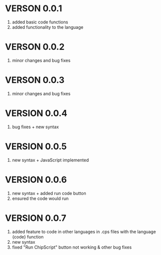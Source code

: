# VERSON 0.0.1
1. added basic code functions
2. added functionality to the language

# VERSON 0.0.2
1. minor changes and bug fixes

# VERSON 0.0.3
1. minor changes and bug fixes

# VERSION 0.0.4
1. bug fixes + new syntax

# VERSION 0.0.5
1. new syntax + JavaScript implemented

# VERSION 0.0.6
1. new syntax + added run code button
2. ensured the code would run

# VERSION 0.0.7
1. added feature to code in other languages in .cps files with the language {code} function
2. new syntax
3. fixed "Run ChipScript" button not working & other bug fixes